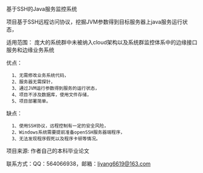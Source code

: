 基于SSH的Java服务监控系统

项目基于SSH远程访问协议，挖掘JVM参数得到目标服务器上java服务运行状态，

适用范围：
      庞大的系统群中未被纳入cloud架构以及系统群监控体系中的边缘接口服务和边缘业务系统

优点：

      1、无需修改业务系统代码，
      2、服务器无需探针，
      3、通过JVM运行参数得到服务的运行状态，
      4、项目不涉及数据库，使用文件存储，
      5、项目部署简单。

缺点：

      1、使用SSH协议，远程控制有一定的安全风险，
      2、Windows系统需要提前准备openSSH服务器端程序，
      3、无法发现程序假死以及程序卡顿等情况。

项目来源: 作者自己的本科毕业论文

联系方式：QQ：564066938，邮箱：liyang6619@163.com

